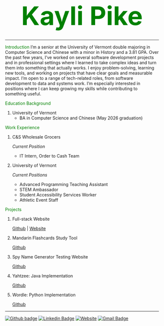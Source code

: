 
# <p align=center> <span style="color:green; font-size:3em;">Kayli Pike </span> </p>

---

<span style="color:green"> Introduction </span>
I’m a senior at the University of Vermont double majoring in Computer Science and Chinese with a minor in History and a 3.81 GPA. Over the past few years, I’ve worked on several software development projects and in professional settings where I learned to take complex ideas and turn them into something that actually works. I enjoy problem-solving, learning new tools, and working on projects that have clear goals and measurable impact. I’m open to a range of tech-related roles, from software development to data and systems work. I’m especially interested in positions where I can keep growing my skills while contributing to something useful.

<span style="color:green"> Education Background </span>
1. University of Vermont  
    - BA in Computer Science and Chinese (May 2026 graduation)
  
<span style="color:green"> Work Experience </span>
1. C&S Wholesale Grocers

   *Current Position*

    - IT Intern, Order to Cash Team
    
2. University of Vermont

    *Current Positions*

    - Advanced Programming Teaching Assistant
    - STEM Ambassador
    - Student Accessibility Services Worker
    - Athletic Event Staff

<span style="color:green"> Projects </span>
1. Full-stack Website  

    [Github](https://github.com/kaylipike/Beginner-Website.git) | [Website](https://knpike.w3.uvm.edu/cs1080/final/index.php)

2. Mandarin Flashcards Study Tool

    [Github]([https://github.com/tylerJPike/BottomUpMacroIndicators](https://github.com/kaylipike/Mandarin-Study-Tool.git)) 

3. Spy Name Generator Testing Website 

    [Github](https://github.com/kaylipike/Spy-Name-Generator-Test-Website.git)

4. Yahtzee: Java Implementation

    [Github](https://github.com/kaylipike/Yahtzee.git)

5. Wordle: Python Implementation

    [Github](https://github.com/kaylipike/Wordle-Python.git)

---

[![Github badge](https://img.shields.io/badge/GitHub-100000?style=flat-square&logo=github&logoColor=white)](https://github.com/kaylipike)
[![Linkedin Badge](https://img.shields.io/badge/-LinkedIn-black?style=flat-square&logo=Linkedin&logoColor=white&link=https://www.linkedin.com/in/tyler-j-pike/)](https://www.linkedin.com/in/kayli-pike/)
[![Website](https://img.shields.io/badge/Website-black?style=flat-square&logo=InternetExplorer&logoColor=white)](https://github.com/kaylipike/kaylipike)
[![Gmail Badge](https://img.shields.io/badge/-Mail-black?style=flat-square&logo=Gmail&logoColor=white&link=mailto:kayli.pike@gmail.com)](mailto:kayli.pike@gmail.com)
